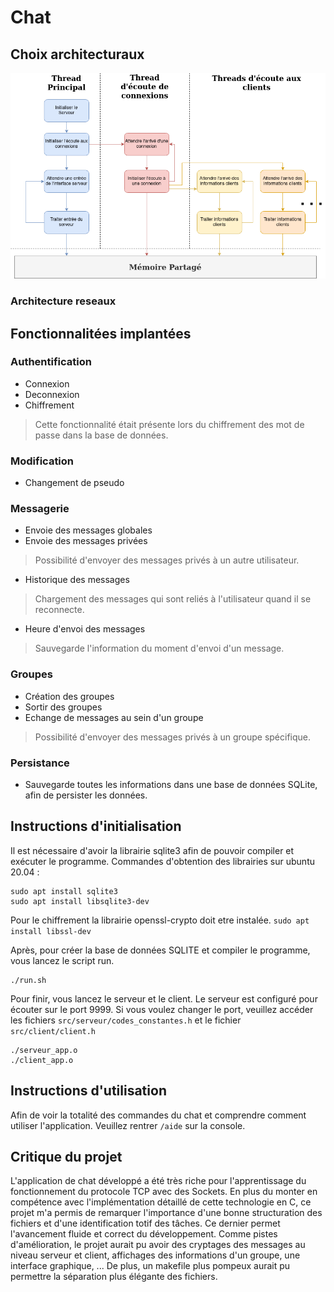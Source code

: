 # Chat
 
## Choix architecturaux
![Flux reseaux](/docs/diagrammes_reseaux.drawio.png)

### Architecture reseaux
 
## Fonctionnalitées implantées
 
### Authentification
* Connexion
* Deconnexion
* Chiffrement
> Cette fonctionnalité était présente lors du chiffrement des mot de passe dans la base de données.
 
### Modification
* Changement de pseudo
 
### Messagerie
* Envoie des messages globales
* Envoie des messages privées 
> Possibilité d'envoyer des messages privés à un autre utilisateur.
* Historique des messages 
> Chargement des messages qui sont reliés à l'utilisateur quand il se reconnecte.
* Heure d'envoi des messages 
> Sauvegarde l'information du moment d'envoi d'un message.
 
### Groupes
* Création des groupes
* Sortir des groupes
* Echange de messages au sein d'un groupe 
> Possibilité d'envoyer des messages privés à un groupe spécifique.

### Persistance
* Sauvegarde toutes les informations dans une base de données SQLite, afin de persister les données.
 
## Instructions d'initialisation
Il est nécessaire d'avoir la librairie sqlite3 afin de pouvoir compiler et exécuter le programme.
Commandes d'obtention des librairies sur ubuntu 20.04 :
```
sudo apt install sqlite3
sudo apt install libsqlite3-dev
```
 
Pour le chiffrement la librairie openssl-crypto doit etre instalée.
`sudo apt install libssl-dev`
 
Après, pour créer la base de données SQLITE et compiler le programme, vous lancez le script run.
```
./run.sh
```
 
Pour finir, vous lancez le serveur et le client. Le serveur est configuré pour écouter sur le port 9999.
Si vous voulez changer le port, veuillez accéder les fichiers `src/serveur/codes_constantes.h` et le fichier `src/client/client.h`
```
./serveur_app.o
./client_app.o
```
 
## Instructions d'utilisation
Afin de voir la totalité des commandes du chat et comprendre comment utiliser l'application. Veuillez rentrer `/aide` sur la console.
 
## Critique du projet
L'application de chat développé a été très riche pour l'apprentissage du fonctionnement du protocole TCP avec des Sockets. En plus du monter en compétence avec l'implémentation détaillé de cette technologie en C, ce projet m'a permis de remarquer l'importance d'une bonne structuration des fichiers et d'une identification totif des tâches. Ce dernier permet l'avancement fluide et correct du développement.
Comme pistes d'amélioration, le projet aurait pu avoir des cryptages des messages au niveau serveur et client, affichages des informations d'un groupe, une interface graphique, ...
De plus, un makefile plus pompeux aurait pu permettre la séparation plus élégante des fichiers.
